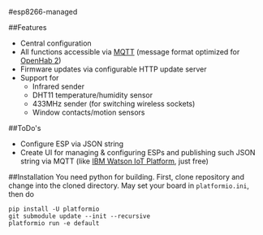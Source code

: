 #esp8266-managed

##Features
- Central configuration
- All functions accessible via [MQTT](http://mqtt.org/) (message format optimized for [OpenHab 2](http://www.openhab.org/))
- Firmware updates via configurable HTTP update server
- Support for 
  - Infrared sender
  - DHT11 temperature/humidity sensor
  - 433MHz sender (for switching wireless sockets)
  - Window contacts/motion sensors

##ToDo's
- Configure ESP via JSON string
- Create UI for managing & configuring ESPs and publishing such JSON string via MQTT (like [IBM Watson IoT Platform](https://developer.ibm.com/recipes/tutorials/run-an-esp8266arduino-as-a-iot-foundation-managed-device/), just free)

##Installation
You need python for building. First, clone repository and change into the cloned directory. May set your board in `platformio.ini`, then do
```
pip install -U platformio
git submodule update --init --recursive
platformio run -e default
```
        
    